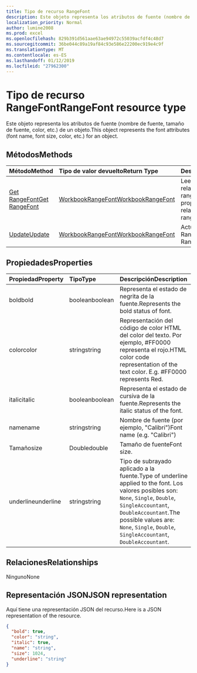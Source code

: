 ```yaml
---
title: Tipo de recurso RangeFont
description: Este objeto representa los atributos de fuente (nombre de fuente, tamaño de fuente, color, etc.) de un objeto.
localization_priority: Normal
author: lumine2008
ms.prod: excel
ms.openlocfilehash: 829b391d561aae63ae94972c55039acfdf4c48d7
ms.sourcegitcommit: 36be044c89a19af84c93e586e22200ec919e4c9f
ms.translationtype: MT
ms.contentlocale: es-ES
ms.lasthandoff: 01/12/2019
ms.locfileid: "27962300"
---
```

# <a name="rangefont-resource-type"></a><span data-ttu-id="9e28f-103">Tipo de recurso RangeFont</span><span class="sxs-lookup"><span data-stu-id="9e28f-103">RangeFont resource type</span></span>

<span data-ttu-id="9e28f-104">Este objeto representa los atributos de fuente (nombre de fuente, tamaño de fuente, color, etc.) de un objeto.</span><span class="sxs-lookup"><span data-stu-id="9e28f-104">This object represents the font attributes (font name, font size, color, etc.) for an object.</span></span>


## <a name="methods"></a><span data-ttu-id="9e28f-105">Métodos</span><span class="sxs-lookup"><span data-stu-id="9e28f-105">Methods</span></span>

| <span data-ttu-id="9e28f-106">Método</span><span class="sxs-lookup"><span data-stu-id="9e28f-106">Method</span></span>           | <span data-ttu-id="9e28f-107">Tipo de valor devuelto</span><span class="sxs-lookup"><span data-stu-id="9e28f-107">Return Type</span></span>    |<span data-ttu-id="9e28f-108">Descripción</span><span class="sxs-lookup"><span data-stu-id="9e28f-108">Description</span></span>|
|:---------------|:--------|:----------|
|[<span data-ttu-id="9e28f-109">Get RangeFont</span><span class="sxs-lookup"><span data-stu-id="9e28f-109">Get RangeFont</span></span>](../api/rangefont-get.md) | [<span data-ttu-id="9e28f-110">WorkbookRangeFont</span><span class="sxs-lookup"><span data-stu-id="9e28f-110">WorkbookRangeFont</span></span>](rangefont.md) |<span data-ttu-id="9e28f-111">Lee las propiedades y relaciones del objeto rangeFont.</span><span class="sxs-lookup"><span data-stu-id="9e28f-111">Read properties and relationships of rangeFont object.</span></span>|
|[<span data-ttu-id="9e28f-112">Update</span><span class="sxs-lookup"><span data-stu-id="9e28f-112">Update</span></span>](../api/rangefont-update.md) | [<span data-ttu-id="9e28f-113">WorkbookRangeFont</span><span class="sxs-lookup"><span data-stu-id="9e28f-113">WorkbookRangeFont</span></span>](rangefont.md)   |<span data-ttu-id="9e28f-114">Actualiza el objeto RangeFont.</span><span class="sxs-lookup"><span data-stu-id="9e28f-114">Update RangeFont object.</span></span> |

## <a name="properties"></a><span data-ttu-id="9e28f-115">Propiedades</span><span class="sxs-lookup"><span data-stu-id="9e28f-115">Properties</span></span>
| <span data-ttu-id="9e28f-116">Propiedad</span><span class="sxs-lookup"><span data-stu-id="9e28f-116">Property</span></span>     | <span data-ttu-id="9e28f-117">Tipo</span><span class="sxs-lookup"><span data-stu-id="9e28f-117">Type</span></span>   |<span data-ttu-id="9e28f-118">Descripción</span><span class="sxs-lookup"><span data-stu-id="9e28f-118">Description</span></span>|
|:---------------|:--------|:----------|
|<span data-ttu-id="9e28f-119">bold</span><span class="sxs-lookup"><span data-stu-id="9e28f-119">bold</span></span>|<span data-ttu-id="9e28f-120">boolean</span><span class="sxs-lookup"><span data-stu-id="9e28f-120">boolean</span></span>|<span data-ttu-id="9e28f-121">Representa el estado de negrita de la fuente.</span><span class="sxs-lookup"><span data-stu-id="9e28f-121">Represents the bold status of font.</span></span>|
|<span data-ttu-id="9e28f-122">color</span><span class="sxs-lookup"><span data-stu-id="9e28f-122">color</span></span>|<span data-ttu-id="9e28f-123">string</span><span class="sxs-lookup"><span data-stu-id="9e28f-123">string</span></span>|<span data-ttu-id="9e28f-p101">Representación del código de color HTML del color del texto. Por ejemplo, #FF0000 representa el rojo.</span><span class="sxs-lookup"><span data-stu-id="9e28f-p101">HTML color code representation of the text color. E.g. #FF0000 represents Red.</span></span>|
|<span data-ttu-id="9e28f-127">italic</span><span class="sxs-lookup"><span data-stu-id="9e28f-127">italic</span></span>|<span data-ttu-id="9e28f-128">boolean</span><span class="sxs-lookup"><span data-stu-id="9e28f-128">boolean</span></span>|<span data-ttu-id="9e28f-129">Representa el estado de cursiva de la fuente.</span><span class="sxs-lookup"><span data-stu-id="9e28f-129">Represents the italic status of the font.</span></span>|
|<span data-ttu-id="9e28f-130">name</span><span class="sxs-lookup"><span data-stu-id="9e28f-130">name</span></span>|<span data-ttu-id="9e28f-131">string</span><span class="sxs-lookup"><span data-stu-id="9e28f-131">string</span></span>|<span data-ttu-id="9e28f-132">Nombre de fuente (por ejemplo, "Calibri")</span><span class="sxs-lookup"><span data-stu-id="9e28f-132">Font name (e.g. "Calibri")</span></span>|
|<span data-ttu-id="9e28f-133">Tamaño</span><span class="sxs-lookup"><span data-stu-id="9e28f-133">size</span></span>|<span data-ttu-id="9e28f-134">Double</span><span class="sxs-lookup"><span data-stu-id="9e28f-134">double</span></span>|<span data-ttu-id="9e28f-135">Tamaño de fuente</span><span class="sxs-lookup"><span data-stu-id="9e28f-135">Font size.</span></span>|
|<span data-ttu-id="9e28f-136">underline</span><span class="sxs-lookup"><span data-stu-id="9e28f-136">underline</span></span>|<span data-ttu-id="9e28f-137">string</span><span class="sxs-lookup"><span data-stu-id="9e28f-137">string</span></span>|<span data-ttu-id="9e28f-138">Tipo de subrayado aplicado a la fuente.</span><span class="sxs-lookup"><span data-stu-id="9e28f-138">Type of underline applied to the font.</span></span> <span data-ttu-id="9e28f-139">Los valores posibles son: `None`, `Single`, `Double`, `SingleAccountant`, `DoubleAccountant`.</span><span class="sxs-lookup"><span data-stu-id="9e28f-139">The possible values are: `None`, `Single`, `Double`, `SingleAccountant`, `DoubleAccountant`.</span></span>|

## <a name="relationships"></a><span data-ttu-id="9e28f-140">Relaciones</span><span class="sxs-lookup"><span data-stu-id="9e28f-140">Relationships</span></span>
<span data-ttu-id="9e28f-141">Ninguno</span><span class="sxs-lookup"><span data-stu-id="9e28f-141">None</span></span>


## <a name="json-representation"></a><span data-ttu-id="9e28f-142">Representación JSON</span><span class="sxs-lookup"><span data-stu-id="9e28f-142">JSON representation</span></span>

<span data-ttu-id="9e28f-143">Aquí tiene una representación JSON del recurso.</span><span class="sxs-lookup"><span data-stu-id="9e28f-143">Here is a JSON representation of the resource.</span></span>

<!--{
  "blockType": "resource",
  "optionalProperties": [],
  "baseType": "microsoft.graph.entity",
  "@odata.type": "microsoft.graph.workbookRangeFont"
}-->

```json
{
  "bold": true,
  "color": "string",
  "italic": true,
  "name": "string",
  "size": 1024,
  "underline": "string"
}

```

<!-- uuid: 8fcb5dbc-d5aa-4681-8e31-b001d5168d79
2015-10-25 14:57:30 UTC -->
<!-- {
  "type": "#page.annotation",
  "description": "RangeFont resource",
  "keywords": "",
  "section": "documentation",
  "tocPath": ""
}-->
